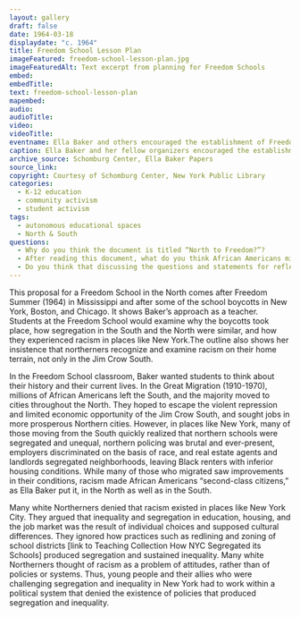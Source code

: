 ```yaml
---
layout: gallery
draft: false
date: 1964-03-18
displaydate: "c. 1964"
title: Freedom School Lesson Plan
imageFeatured: freedom-school-lesson-plan.jpg
imageFeaturedAlt: Text excerpt from planning for Freedom Schools
embed: 
embedTitle:
text: freedom-school-lesson-plan
mapembed: 
audio: 
audioTitle: 
video: 
videoTitle: 
eventname: Ella Baker and others encouraged the establishment of Freedom Schools in the North.
caption: Ella Baker and her fellow organizers encouraged the establishment of Freedom Schools in the North. Freedom Schools were learning spaces outside of traditional schools. Baker thought they could help young people to analyze racism and power and its impact on schools and youth. This page captures planning for one Freedom School and its activities. 
archive_source: Schomburg Center, Ella Baker Papers
source_link: 
copyright: Courtesy of Schomburg Center, New York Public Library
categories:
  - K-12 education
  - community activism
  - student activism
tags:
  - autonomous educational spaces
  - North & South
questions:
  - Why do you think the document is titled “North to Freedom?”? 
  - After reading this document, what do you think African Americans migrating from the South to the North found when they arrived there? What different forms did racism take in the North? 
  - Do you think that discussing the questions and statements for reflection on this page would prepare Black youth in the North to challenge racism, from white Northern liberals and others? 
---
```


This proposal for a Freedom School in the North comes after Freedom Summer (1964) in Mississippi and after some of the school boycotts in New York, Boston, and Chicago. It shows Baker’s approach as a teacher. Students at the Freedom School would examine why the boycotts took place, how segregation in the South and the North were similar, and how they experienced racism in places like New York.The outline also shows her insistence that northerners recognize and examine racism on their home terrain, not only in the Jim Crow South.

In the Freedom School classroom, Baker wanted students to think about their history and their current lives. In the Great Migration (1910-1970), millions of African Americans left the South, and the majority moved to cities throughout the North. They hoped to escape the violent repression and limited economic opportunity of the Jim Crow South, and sought jobs in more prosperous Northern cities. However, in places like New York, many of those moving from the South quickly realized that northern schools were segregated and unequal, northern policing was brutal and ever-present, employers discriminated on the basis of race, and real estate agents and landlords segregated neighborhoods, leaving Black renters with inferior housing conditions. While many of those who migrated saw improvements in their conditions, racism made African Americans “second-class citizens,” as Ella Baker put it, in the North as well as in the South.

Many white Northerners denied that racism existed in places like New York City. They argued that inequality and segregation in education, housing, and the job market was the result of individual choices and supposed cultural differences. They ignored how practices such as redlining and zoning of school districts [link to Teaching Collection How NYC Segregated its Schools] produced segregation and sustained inequality. Many white Northerners thought of racism as a problem of attitudes, rather than of policies or systems. Thus, young people and their allies who were challenging segregation and inequality in New York had to work within a political system that denied the existence of policies that produced segregation and inequality.
